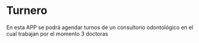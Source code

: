 # Turnero
En esta APP se podrá agendar turnos de un consultorio odontológico en el cual trabajan por el momento 3 doctoras
